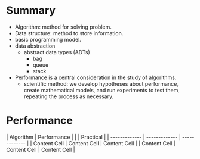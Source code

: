 
# Summary
- Algorithm: method for solving problem.
- Data structure: method to store information.
- basic programming model.
- data abstraction
  - abstract data types (ADTs) 
    - bag
    - queue
    - stack
- Performance is a central consideration in the study of algorithms.
  - scientific method: we develop hypotheses about performance, create mathematical models, and run experiments to test them, repeating the process as necessary.
  
  
# Performance


| Algorithm  | Performance |  |  | Practical |
| ------------- | ------------- | ------------- |
| Content Cell  | Content Cell  | Content Cell  |
| Content Cell  | Content Cell  | Content Cell  |
